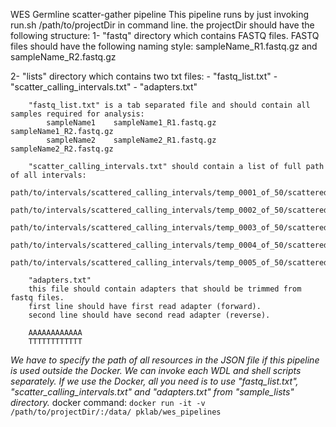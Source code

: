 WES Germline scatter-gather pipeline
This pipeline runs by just invoking run.sh /path/to/projectDir in command line.
the projectDir should have the following structure:
1- "fastq" directory which contains FASTQ files. FASTQ files should have the following naming style:
    sampleName_R1.fastq.gz and sampleName_R2.fastq.gz

2- "lists" directory which contains two txt files:
    - "fastq_list.txt"
    - "scatter_calling_intervals.txt"
    - "adapters.txt"

        "fastq_list.txt" is a tab separated file and should contain all samples required for analysis:
            sampleName1    sampleName1_R1.fastq.gz    sampleName1_R2.fastq.gz
            sampleName2    sampleName2_R1.fastq.gz    sampleName2_R2.fastq.gz

        "scatter_calling_intervals.txt" should contain a list of full path of all intervals:
        path/to/intervals/scattered_calling_intervals/temp_0001_of_50/scattered.interval_list
        path/to/intervals/scattered_calling_intervals/temp_0002_of_50/scattered.interval_list
        path/to/intervals/scattered_calling_intervals/temp_0003_of_50/scattered.interval_list
        path/to/intervals/scattered_calling_intervals/temp_0004_of_50/scattered.interval_list
        path/to/intervals/scattered_calling_intervals/temp_0005_of_50/scattered.interval_list

        "adapters.txt"
        this file should contain adapters that should be trimmed from fastq files.
        first line should have first read adapter (forward).
        second line should have second read adapter (reverse).

        AAAAAAAAAAAA
        TTTTTTTTTTTT
*We have to specify the path of all resources in the JSON file if this pipeline is used outside the Docker.*
*We can invoke each WDL and shell scripts separately.*
*If we use the Docker, all you need is to use "fastq_list.txt", "scatter_calling_intervals.txt" and "adapters.txt" from "sample_lists" directory.*
docker command: `docker run -it -v /path/to/projectDir/:/data/ pklab/wes_pipelines`